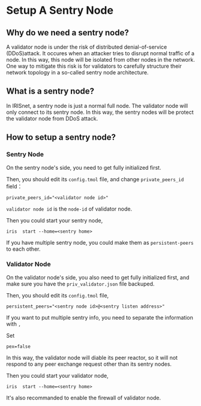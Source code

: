 # Setup A Sentry Node

## Why do we need a sentry node?

A validator node is under the risk of distributed denial-of-service (DDoS)attack. It occures when an attacker tries to disrupt normal traffic of a node. In this way, this node will be isolated from other nodes in the network. One way to mitigate this risk is for validators to carefully structure their network topology in a so-called sentry node architecture.

## What is a sentry node?

In IRISnet, a sentry node is just a normal full node. The validator node will only connect to its sentry node. In this way, the sentry nodes will be protect the validator node from DDoS attack. 

## How to setup a sentry node?


### Sentry Node

On the sentry node's side, you need to get fully initialized first. 

Then, you should edit its `config.tmol` file, and change `private_peers_id` field：

```
private_peers_id="<validator node id>"
```

`validator node id` is the `node-id` of validator node. 

Then you could start your sentry node,

```
iris  start --home=<sentry home>
```

If you have multiple sentry node, you could make them as `persistent-peers` to each other. 

### Validator Node

On the validator node's side, you also need to get fully initialized first, and make sure you have the `priv_validator.json` file backuped. 

Then, you should edit its `config.tmol` file,

```
persistent_peers="<sentry node id>@<sentry listen address>" 
```

If you want to put multiple sentry info, you need to separate the information with `,`

Set 
```
pex=false
``` 
In this way, the validator node will diable its peer reactor, so it will not respond to any peer exchange request other than its sentry nodes. 

Then you could start your validator node,

```
iris  start --home=<sentry home>
```

It's also recommanded to enable the firewall of validator node.  

